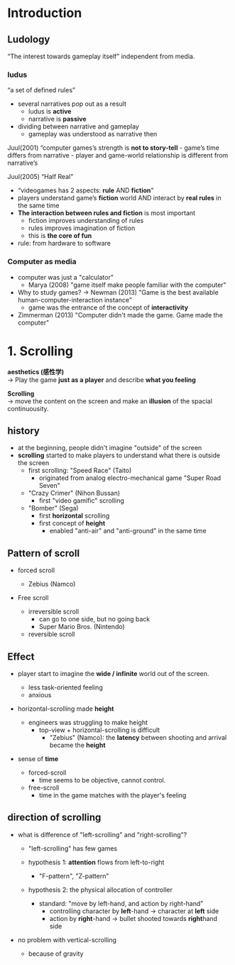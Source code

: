 <!-- META
{"title":"デジタルゲーム研究","link":"https://www.amazon.co.jp/%E3%83%87%E3%82%B8%E3%82%BF%E3%83%AB%E3%82%B2%E3%83%BC%E3%83%A0%E7%A0%94%E7%A9%B6-%E5%90%89%E7%94%B0-%E5%AF%9B/dp/4130101579","media":"book","tags":["game"],"short":{"en":"yoshida’s book for game studies","ja":"吉田寛氏のゲームスタディーズ本"},"importance":5,"hasPage":true,"createdAt":1726076083.566,"updatedAt":1726076695.298,"filename":"1726076083"}
META -->

# Introduction

## Ludology

“The interest towards gameplay itself” independent from media.

### ludus

“a set of defined rules”

- several narratives pop out as a result
  - ludus is **active**
  - narrative is **passive**
- dividing between narrative and gameplay
  - gameplay was understood as narrative then

Juul(2001) “computer games’s strength is **not to story-tell** - game’s time differs from narrative - player and game-world relationship is different from narrative’s

Juul(2005) “Half Real”

- “videogames has 2 aspects: **rule** AND **fiction**”
- players understand game’s **fiction** world AND interact by **real rules** in the same time
- **The interaction between rules and fiction** is most important
  - fiction improves understanding of rules
  - rules improves imagination of fiction
  - this is **the core of fun**
- rule: from hardware to software

### Computer as media

- computer was just a "calculator"
  - Marya (2008) "game itself make people familiar with the computer"
- Why to study games? -> Newman (2013) "Game is the best available human-computer-interaction instance"
  - game was the entrance of the concept of **interactivity**
- Zimmerman (2013) "Computer didn't made the game. Game made the computer"

# 1. Scrolling

**aesthetics (感性学)**  
-> Play the game **just as a player** and describe **what you feeling**

**Scrolling**  
-> move the content on the screen and make an **illusion** of the spacial continuousity.

## history

- at the beginning, people didn't imagine "outside" of the screen
- **scrolling** started to make players to understand what there is outside the screen
  - first scrolling: "Speed Race" (Taito)
    - originated from analog electro-mechanical game "Super Road Seven"
  - "Crazy Crimer" (Nihon Bussan)
    - first "video gamific" scrolling
  - "Bomber" (Sega)
    - first **horizontal** scrolling
    - first concept of **height**
      - enabled "anti-air" and "anti-ground" in the same time

## Pattern of scroll

- forced scroll

  - Zebius (Namco)

- Free scroll
  - irreversible scroll
    - can go to one side, but no going back
    - Super Mario Bros. (Nintendo)
  - reversible scroll

## Effect

- player start to imagine the **wide / infinite** world out of the screen.

  - less task-oriented feeling
  - anxious

- horizontal-scrolling made **height**

  - engineers was struggling to make height
    - top-view + horizontal-scrolling is difficult
      - "Zebius" (Namco): the **latency** between shooting and arrival became the **height**

- sense of **time**
  - forced-scroll
    - time seems to be objective, cannot control.
  - free-scroll
    - time in the game matches with the player's feeling

## direction of scrolling

- what is difference of "left-scrolling" and "right-scrolling"?

  - "left-scrolling" has few games

  - hypothesis 1: **attention** flows from left-to-right

    - "F-pattern", "Z-pattern"

  - hypothesis 2: the physical allocation of controller
    - standard: "move by left-hand, and action by right-hand"
      - controlling character by **left**-hand -> character at **left** side
      - action by **right**-hand -> bullet shooted towards **right**hand side

- no problem with vertical-scrolling
  - because of gravity
